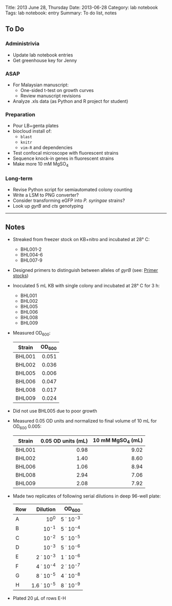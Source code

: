 Title: 2013 June 28, Thursday
Date: 2013-06-28
Category: lab notebook
Tags: lab notebook: entry
Summary: To do list, notes

## To Do ##

### Administrivia ###

- Update lab notebook entries
- Get greenhouse key for Jenny

### ASAP ###

- For Malaysian manuscript:
    - One-sided t-test on growth curves
    - Review manuscript revisions
- Analyze .xls data (as Python and R project for student)

### Preparation ###

- Pour LB+genta plates
- biocloud install of:
    - `blast`
    - `knitr`
    - `vim-R` and dependencies
- Test confocal microscope with fluorescent strains
- Sequence knock-in genes in fluorescent strains
- Make more 10 mM MgSO<sub>4</sub>

### Long-term ###

- Revise Python script for semiautomated colony counting
- Write a LSM to PNG converter?
- Consider transforming eGFP into _P. syringae_ strains? 
- Look up _gyrB_ and _cts_ genotyping

***

## Notes ##

- Streaked from freezer stock on KB+nitro and incubated at 28&deg; C:
    - BHL001-2
    - BHL004-6
    - BHL007-9
- Designed primers to distinguish between alleles of _gyrB_ (see: [Primer
  stocks](|filename|primerstocks.md))
- Inoculated 5 mL KB with single colony and incubated at 28&deg; C for 3 h:
    - BHL001
    - BHL002
    - BHL005
    - BHL006
    - BHL008
    - BHL009
- Measured OD<sub>600</sub>:

    Strain |OD<sub>600</sub> 
    -------|----------------:
    BHL001 |            0.051
    BHL002 |            0.036
    BHL005 |            0.006
    BHL006 |            0.047
    BHL008 |            0.017
    BHL009 |            0.024

- Did not use BHL005 due to poor growth
- Measured 0.05 OD units and normalized to final volume of 10 mL for
  OD<sub>600</sub> 0.005:

    Strain |0.05 OD units (mL) |10 mM MgSO<sub>4</sub> (mL)
    -------|------------------:|---------------------------:
    BHL001 |               0.98|                        9.02
    BHL002 |               1.40|                        8.60
    BHL006 |               1.06|                        8.94
    BHL008 |               2.94|                        7.06
    BHL009 |               2.08|                        7.92

- Made two replicates of following serial dilutions in deep 96-well plate:
    
    Row |Dilution                  |OD<sub>600</sub>
    ----|-------------------------:|-----------------------:
    A   |10<sup>0</sup>            |5 &dot; 10<sup>-3</sup>
    B   |10<sup>-1</sup>           |5 &dot; 10<sup>-4</sup>
    C   |10<sup>-2</sup>           |5 &dot; 10<sup>-5</sup>
    D   |10<sup>-3</sup>           |5 &dot; 10<sup>-6</sup>
    E   |2 &dot; 10<sup>-3</sup>   |1 &dot; 10<sup>-6</sup>
    F   |4 &dot; 10<sup>-4</sup>   |2 &dot; 10<sup>-7</sup>
    G   |8 &dot; 10<sup>-5</sup>   |4 &dot; 10<sup>-8</sup>
    H   |1.6 &dot; 10<sup>-5</sup> |8 &dot; 10<sup>-9</sup>

- Plated 20 &micro;L of rows E-H
